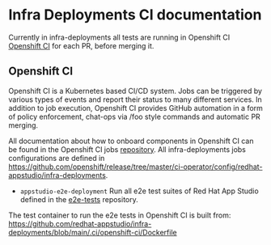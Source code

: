 # Infra Deployments CI documentation

Currently in infra-deployments all tests are running in Openshift CI [Openshift CI](https://prow.ci.openshift.org/?job=*infra*deployments*) for each PR, before merging it.

## Openshift CI

Openshift CI is a Kubernetes based CI/CD system. Jobs can be triggered by various types of events and report their status to many different services. In addition to job execution, Openshift CI provides GitHub automation in a form of policy enforcement, chat-ops via /foo style commands and automatic PR merging.

All documentation about how to onboard components in Openshift CI can be found in the Openshift CI jobs [repository](https://github.com/openshift/release). All infra-deployments jobs configurations are defined in https://github.com/openshift/release/tree/master/ci-operator/config/redhat-appstudio/infra-deployments.

- `appstudio-e2e-deployment` Run all e2e test suites of Red Hat App Studio defined in the [e2e-tests](https://github.com/redhat-appstudio/e2e-tests) repository.

The test container to run the e2e tests in Openshift CI is built from: https://github.com/redhat-appstudio/infra-deployments/blob/main/.ci/openshift-ci/Dockerfile
